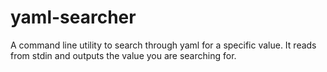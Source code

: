 # yaml-searcher
A command line utility to search through yaml for a specific value. It reads from stdin and outputs the value you are searching for.
